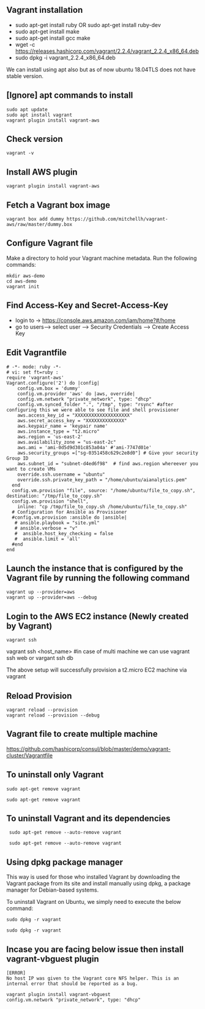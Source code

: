 

Vagrant installation
-----------------------------------
* sudo apt-get install ruby  OR sudo apt-get install ruby-dev
* sudo apt-get install make
* sudo apt-get install gcc make
* wget -c https://releases.hashicorp.com/vagrant/2.2.4/vagrant_2.2.4_x86_64.deb
* sudo dpkg -i vagrant_2.2.4_x86_64.deb


We can install using apt also but as of now ubuntu 18.04TLS does not have stable version.

[Ignore] apt commands to install 
-----------------------
```
sudo apt update
sudo apt install vagrant
vagrant plugin install vagrant-aws
```


Check version
-------------
```
vagrant -v
```

Install AWS plugin
-------------------
```
vagrant plugin install vagrant-aws
```

Fetch a Vagrant box image
---------------------------
```
vagrant box add dummy https://github.com/mitchellh/vagrant-aws/raw/master/dummy.box
```

Configure Vagrant file
-----------------------
Make a directory to hold your Vagrant machine metadata.
Run the following commands:
```
mkdir aws-demo
cd aws-demo
vagrant init
```

Find Access-Key and Secret-Access-Key
--------------------------------------
* login to -> https://console.aws.amazon.com/iam/home?#/home
* go to users--> select user --> Security Credentials --> Create Access Key

Edit Vagrantfile
-------------------
```
# -*- mode: ruby -*-
# vi: set ft=ruby :
require 'vagrant-aws'
Vagrant.configure('2') do |config|
    config.vm.box = 'dummy'
    config.vm.provider 'aws' do |aws, override|
	config.vm.network "private_network", type: "dhcp"
    config.vm.synced_folder ".", "/tmp", type: "rsync" #after configuring this we were able to see file and shell provisioner
    aws.access_key_id = "XXXXXXXXXXXXXXXXXXXX"
    aws.secret_access_key = "XXXXXXXXXXXXXX"
    aws.keypair_name = 'keypair name'
    aws.instance_type = "t2.micro"
    aws.region = 'us-east-2'
    aws.availability_zone = "us-east-2c"
    aws.ami = 'ami-0d5d9d301c853a04a' #'ami-7747d01e'
    aws.security_groups =["sg-0351458c629c2e8d0"] # Give your security Group ID
    aws.subnet_id = "subnet-d4ed6f98"  # find aws.region whereever you want to create VMs
    override.ssh.username = "ubuntu"
    override.ssh.private_key_path = "/home/ubuntu/aianalytics.pem"
  end
  config.vm.provision "file", source: "/home/ubuntu/file_to_copy.sh", destination: "/tmp/file_to_copy.sh"
  config.vm.provision "shell",
    inline: "cp /tmp/file_to_copy.sh /home/ubuntu/file_to_copy.sh"
  # Configuration for Ansible as Provisioner
  #config.vm.provision :ansible do |ansible|
   # ansible.playbook = "site.yml"
   # ansible.verbose = "v"
   #  ansible.host_key_checking = false
   #  ansible.limit = 'all'
  #end
end

```

Launch the instance that is configured by the Vagrant file by running the following command
-------------------------------------------------------------------------------------------
```
vagrant up --provider=aws
vagrant up --provider=aws --debug
```

Login to the AWS EC2 instance (Newly created by Vagrant)
------------------------------
```
vagrant ssh
```

vagrant ssh <host_name> #in case of multi machine we can use vagrant ssh web or vargant ssh db

The above setup will successfully provision a t2.micro EC2 machine via vagrant

Reload Provision
--------------------
```
vagrant reload --provision
vagrant reload --provision --debug
```

Vagrant file to create multiple machine
-----------------------------------------
https://github.com/hashicorp/consul/blob/master/demo/vagrant-cluster/Vagrantfile


To uninstall only Vagrant
------------------------------
```
sudo apt-get remove vagrant

sudo apt-get remove vagrant
```

To uninstall Vagrant and its dependencies
------------------------------------------
```
 sudo apt-get remove --auto-remove vagrant

 sudo apt-get remove --auto-remove vagrant
 ```
Using dpkg package manager
---------------------------------
This way is used for those who installed Vagrant by downloading the Vagrant package from its site and install manually using dpkg, a package manager for Debian-based systems.

To uninstall Vagrant on Ubuntu, we simply need to execute the below command:
```
sudo dpkg -r vagrant

sudo dpkg -r vagrant
```
Incase you are facing below issue then install vagrant-vbguest plugin
----------------------------------------------------------------------
```
[ERROR]
No host IP was given to the Vagrant core NFS helper. This is an internal error that should be reported as a bug.
```
```
vagrant plugin install vagrant-vbguest
config.vm.network "private_network", type: "dhcp"
```
